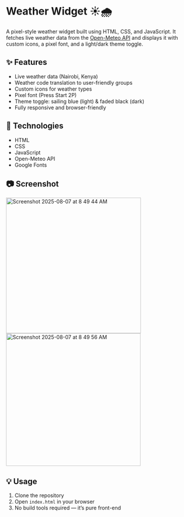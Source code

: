 # Weather Widget ☀️🌧️

A pixel-style weather widget built using HTML, CSS, and JavaScript. It fetches live weather data from the [Open-Meteo API](https://open-meteo.com/) and displays it with custom icons, a pixel font, and a light/dark theme toggle.

## ✨ Features
- Live weather data (Nairobi, Kenya)
- Weather code translation to user-friendly groups
- Custom icons for weather types
- Pixel font (Press Start 2P)
- Theme toggle: sailing blue (light) & faded black (dark)
- Fully responsive and browser-friendly

## 🚀 Technologies
- HTML
- CSS
- JavaScript
- Open-Meteo API
- Google Fonts

## 📷 Screenshot
<img width="369" height="371" alt="Screenshot 2025-08-07 at 8 49 44 AM" src="https://github.com/user-attachments/assets/aa096a09-0f38-4263-bf83-c540123d4064" />
<img width="368" height="363" alt="Screenshot 2025-08-07 at 8 49 56 AM" src="https://github.com/user-attachments/assets/b6645d01-18ea-4dca-8f89-0a3cac644c75" />


## 💡 Usage
1. Clone the repository
2. Open `index.html` in your browser
3. No build tools required — it’s pure front-end





